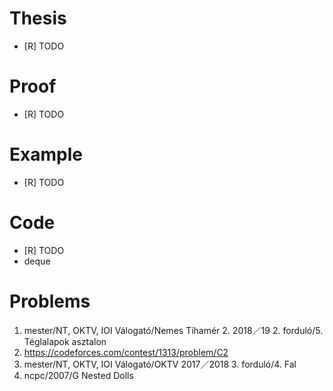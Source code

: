 # Thesis
- [R] TODO

# Proof
- [R] TODO

# Example
- [R] TODO

# Code
- [R] TODO
- deque

# Problems
1. mester/NT, OKTV, IOI Válogató/Nemes Tihamér 2. 2018／19 2. forduló/5. Téglalapok asztalon
1. https://codeforces.com/contest/1313/problem/C2
1. mester/NT, OKTV, IOI Válogató/OKTV 2017／2018 3. forduló/4. Fal
1. ncpc/2007/G Nested Dolls

